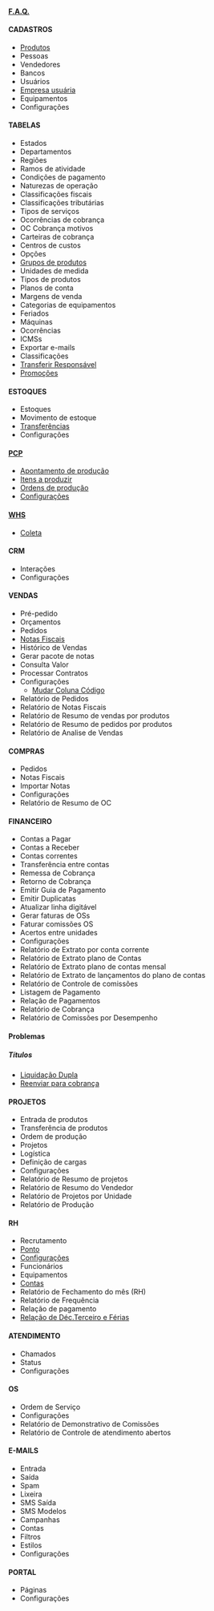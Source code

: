 #### [F.A.Q.](/faq/faq.md)

#### CADASTROS
- [Produtos](/cadastros/Produtos.md)
- Pessoas
- Vendedores
- Bancos
- Usuários
- [Empresa usuária](/cadastros/empresausuaria.md)
- Equipamentos
- Configurações

#### TABELAS
- Estados
- Departamentos
- Regiões
- Ramos de atividade
- Condições de pagamento
- Naturezas de operação
- Classificações fiscais
- Classificações tributárias
- Tipos de serviços
- Ocorrências de cobrança
- OC Cobrança motivos
- Carteiras de cobrança
- Centros de custos
- Opções
- [Grupos de produtos](/cadastro/GruposDeProdutos.md)
- Unidades de medida
- Tipos de produtos
- Planos de conta
- Margens de venda
- Categorias de equipamentos
- Feriados
- Máquinas
- Ocorrências
- ICMSs
- Exportar e-mails
- Classificações
- [Transferir Responsável](/cadastro/transferir-responsavel.md)
- [Promoções](/cadastros/promocoes.md)

#### ESTOQUES
- Estoques
- Movimento de estoque
- [Transferências](/Estoques/Transferencias.md)
- Configurações

#### [PCP](/PCP/pcp.md)
- [Apontamento de produção](/PCP/ApontamentoDeProducao.md)
- [Itens a produzir](/PCP/ItensAProduzir.md)
- [Ordens de produção](/PCP/OrdensDeProducao.md)
- [Configurações](/PCP/Configuracoes.md)

#### [WHS](/WHS/WHS.md)
- [Coleta](/WHS/Coleta.md)

#### CRM
- Interações
- Configurações

####  VENDAS
- Pré-pedido
- Orçamentos
- Pedidos
- [Notas Fiscais](/vendas/notas-fiscais.md)
- Histórico de Vendas
- Gerar pacote de notas
- Consulta Valor
- Processar Contratos
- Configurações
  - [Mudar Coluna Código](/vendas/mudar-col-codigo.md)
- Relatório de Pedidos
- Relatório de Notas Fiscais
- Relatório de Resumo de vendas por produtos
- Relatório de Resumo de pedidos por produtos
- Relatório de Analise de Vendas

#### COMPRAS
- Pedidos
- Notas Fiscais
- Importar Notas
- Configurações
- Relatório de Resumo de OC

#### FINANCEIRO
- Contas a Pagar
- Contas a Receber
- Contas correntes
- Transferência entre contas
- Remessa de Cobrança
- Retorno de Cobrança
- Emitir Guia de Pagamento
- Emitir Duplicatas
- Atualizar linha digitável
- Gerar faturas de OSs
- Faturar comissões OS
- Acertos entre unidades
- Configurações
- Relatório de Extrato por conta corrente
- Relatório de Extrato plano de Contas
- Relatório de Extrato plano de contas mensal
- Relatório de Extrato de lançamentos do plano de contas
- Relatório de Controle de comissões
- Listagem de Pagamento
- Relação de Pagamentos
- Relatório de Cobrança
- Relatório de Comissões por Desempenho

#### Problemas
##### Títulos
- [Liquidação Dupla](/financeiro/problemas/titulos/liquidado-duas-vezes.md)
- [Reenviar para cobrança](/financeiro/problemas/titulos/reenviar-titulo-para-cobranca.md)
  
#### PROJETOS
- Entrada de produtos
- Transferência de produtos
- Ordem de produção
- Projetos
- Logística
- Definição de cargas
- Configurações
- Relatório de Resumo de projetos
- Relatório de Resumo do Vendedor
- Relatório de Projetos por Unidade
- Relatório de Produção

#### RH
- Recrutamento
- [Ponto](/RH/ponto.md)
- [Configurações](/RH/configuracoes.md)
- Funcionários
- Equipamentos
- [Contas](/RH/contas.md)
- Relatório de Fechamento do mês (RH)
- Relatório de Frequência
- Relação de pagamento
- [Relação de Déc.Terceiro e Férias](/RH/relacaodedecterceiroferias.md)

#### ATENDIMENTO
- Chamados
- Status
- Configurações

#### OS
- Ordem de Serviço
- Configurações
- Relatório de Demonstrativo de Comissões
- Relatório de Controle de atendimento abertos

#### E-MAILS
- Entrada
- Saída
- Spam
- Lixeira
- SMS Saída
- SMS Modelos
- Campanhas
- Contas
- Filtros
- Estilos
- Configurações

#### PORTAL
- Páginas
- Configurações
